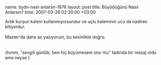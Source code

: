 name: bydn-nasl-anlarsn-1876
layout: post
title: Büyüdüğünü Nasıl Anlarsın?
time: 2007-03-26 02:30:00 +03:00

Artık kurşun kalem kullanmıyorsundur ve uçlu kaleminin ucu da nadiren bitiyordur.<br /><br />Master'da daha az yazıyorum, bu kesinlikle doğru.<br /><br /><br />{hımm, "sevgili günlük, ben hiç büyümesem olur mu" tadında bir mesaj oldu ama neyse }
